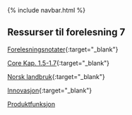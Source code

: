 
{% include navbar.html %}


## Ressurser til forelesning 7

[Forelesningsnotater](/forelesninger/SOK-1004_Forelesning_7_h24.pdf){:target="_blank"}

[Core Kap. 1.5-1.7](https://www.core-econ.org/the-economy/microeconomics/01-prosperity-inequality-05-technological-revolution.html){:target="_blank"}

[Norsk landbruk](https://www.regjeringen.no/no/aktuelt/teknologi-i-landbruket/id2740235/){:target="_blank"}

[Innovasjon](https://www.ssb.no/teknologi-og-innovasjon/forskning-og-innovasjon-i-naeringslivet/statistikk/innovasjon-i-naeringslivet){:target="_blank"}

[Produktfunksjon](/forelesninger/SOK-1004_Forelesning_7_h24_prodfn.R)
